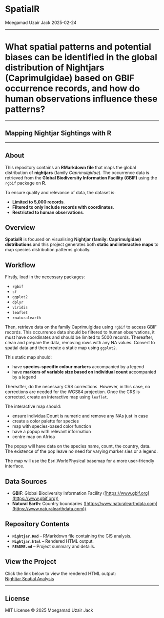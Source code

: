 SpatialR
================
Moegamad Uzair Jack
2025-02-24

---
# What spatial patterns and potential biases can be identified in the global distribution of Nightjars (Caprimulgidae) based on GBIF occurrence records, and how do human observations influence these patterns?
---
## Mapping Nightjar Sightings with R 
---

## About  

This repository contains an **RMarkdown file** that maps the global distribution of **nightjars** (family *Caprimulgidae*). The occurrence data is retrieved from the **Global Biodiversity Information Facility (GBIF)** using the `rgbif` package on **R**.  

To ensure quality and relevance of data, the dataset is: 
- **Limited to 5,000 records**.  
- **Filtered to only include records with coordinates**.  
- **Restricted to human observations**.  

## Overview  

**SpatialR** is focused on visualising **Nightjar (family: Caprimulgidae) distributions** and this project generates both **static and interactive maps** to map species distribution patterns globally.  

## Workflow

Firstly, load in the necessary packages:
- `rgbif` 
- `sf`
- `ggplot2`
- `dplyr`
- `viridis`
- `leaflet`
- `rnaturalearth`

Then, retrieve data on the family Caprimulgidae using `rgbif` to access GBIF records. This occurrence data should be filtered to human observations, it must have coordinates and should be limited to 5000 records.
Thereafter, clean and prepare the data, removing rows with any NA values.
Convert to spatial data and then create a static map using `ggplot2`.

This static map should:
- have **species-specific colour markers** accompanied by a legend
- have **markers of variable size based on individual count** accompanied by a legend

Thereafter, do the necessary CRS corrections. However, in this case, no corrections are needed for the WGS84 projection. Once the CRS is corrected,  create an interactive map using `leaflet`.

The interactive map should:
- ensure individualCount is numeric and remove any NAs just in case
- create a color palette for species
- map with species-based color function
- have a popup with relevant information
- centre  map on Africa

The popup will have data on the species name, count, the country, data. The existence of the pop leave no need for varying marker sies or a legend.

The map will use the Esri.WorldPhysical basemap for a more user-friendly interface.

## Data Sources  

- **GBIF**: Global Biodiversity Information Facility ([https://www.gbif.org](https://www.gbif.org))  
- **Natural Earth**: Country boundaries ([https://www.naturalearthdata.com](https://www.naturalearthdata.com))  

## Repository Contents 

- **`Nightjar.Rmd`** – RMarkdown file containing the GIS analysis.  
- **`Nightjar.html`** – Rendered HTML output.  
- **`README.md`** – Project summary and details.  

## View the Project 

Click the link below to view the rendered HTML output:  
[Nightjar Spatial Analysis](https://htmlview.glitch.me/?https://github.com/moegamad-uj/GIS-in-R-2025/blob/main/Nightjar.html)  

---  

## License  

MIT License © 2025 Moegamad Uzair Jack  
